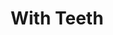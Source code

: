 ---
draft: false
slug: with-teeth-2f162d1f
title: With Teeth
type: books
params:
  authors:
    - Kristen Arnett
  book_title: With Teeth
  book_description: From the author of the New York Times-bestselling sensation Mostly Dead Things a surprising and moving story of two mothers, one difficult son, and the limitations of marriage, parenthood, and loveIf she's being honest, Sammie Lucas is scared of her son. Working from home in the close quarters of their Florida house, she lives with one wary eye peeled on Samson, a sullen, unknowable boy who resists her every attempt to bond with him. Uncertain in her own feelings about motherhood, she tries her best—driving, cleaning, cooking, prodding him to finish projects for school—while growing increasingly resentful of Monika, her confident but absent wife. As Samson grows from feral toddler to surly teenager, Sammie's life begins to deteriorate into a mess of unruly behavior, and her struggle to create a picture-perfect queer family unravels. When her son's hostility finally spills over into physical aggression, Sammie must confront her role in the mess—and the possibility that it will never be clean again.Blending the warmth and wit of Arnett's breakout hit, Mostly Dead Things, with a candid take on queer family dynamics, With Teeth is a thought-provoking portrait of the delicate fabric of family—and the many ways it can be torn apart.
  cover: https://images-na.ssl-images-amazon.com/images/S/compressed.photo.goodreads.com/books/1607100802i/56160395.jpg
  isbn: '1472156498'
  languages:
    - Английский
  goodreads_link: https://www.goodreads.com/book/show/56160395-with-teeth
  page_count: '304'
  publication_year: '2021'
  russian_audioversion: false
  russian_translation_status: unknown
  short_book_description: From the author of the New York Times-bestselling sensation Mostly Dead Things a surprising and moving story of two mothers, one difficult son, and the limitations of marriage, parenthood, and...
  tags:
    - American literature
    - Family violence
    - LGBTQIA+
    - Lesbian mothers
    - Mothers
    - Mères
    - Mères et fils
    - Mères lesbiennes
    - New York Times reviewed
    - Romans nouvelles
    - Violence familiale
    - adult
    - contemporary
    - lesbian
    - literary
    - mother-son relationship
    - queer
---